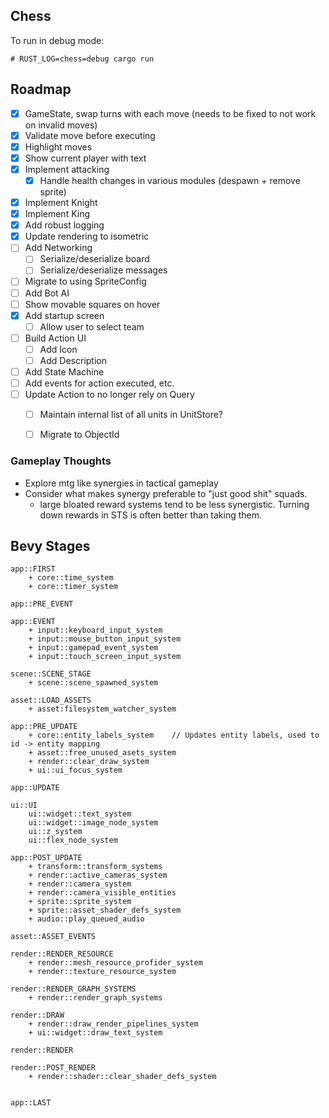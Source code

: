 ## Chess

To run in debug mode:
```
# RUST_LOG=chess=debug cargo run
```

## Roadmap

- [x] GameState, swap turns with each move (needs to be fixed to not work on invalid moves)
- [x] Validate move before executing
- [x] Highlight moves
- [x] Show current player with text
- [x] Implement attacking
    - [x] Handle health changes in various modules (despawn + remove sprite)
- [x] Implement Knight
- [x] Implement King
- [x] Add robust logging
- [x] Update rendering to isometric
- [ ] Add Networking
    - [ ] Serialize/deserialize board
    - [ ] Serialize/deserialize messages 
- [ ] Migrate to using SpriteConfig
- [ ] Add Bot AI
- [ ] Show movable squares on hover
- [x] Add startup screen
    - [ ] Allow user to select team
- [ ] Build Action UI
    - [ ] Add Icon
    - [ ] Add Description
- [ ] Add State Machine
- [ ] Add events for action executed, etc.
- [ ] Update Action to no longer rely on Query
    - [ ] Maintain internal list of all units in UnitStore?
    - [ ] Migrate to ObjectId


### Gameplay Thoughts

- Explore mtg like synergies in tactical gameplay
- Consider what makes synergy preferable to "just good shit" squads.
    - large bloated reward systems tend to be less synergistic. Turning down rewards in STS
      is often better than taking them.

    
## Bevy Stages

```
app::FIRST
    + core::time_system
    + core::timer_system

app::PRE_EVENT

app::EVENT
    + input::keyboard_input_system
    + input::mouse_button_input_system
    + input::gamepad_event_system
    + input::touch_screen_input_system

scene::SCENE_STAGE
    + scene::scene_spawned_system

asset::LOAD_ASSETS
    + asset:filesystem_watcher_system

app::PRE_UPDATE
    + core::entity_labels_system    // Updates entity labels, used to id -> entity mapping
    + asset::free_unused_asets_system
    + render::clear_draw_system
    + ui::ui_focus_system

app::UPDATE

ui::UI
    ui::widget::text_system
    ui::widget::image_node_system
    ui::z_system
    ui::flex_node_system

app::POST_UPDATE
    + transform::transform_systems
    + render::active_cameras_system
    + render::camera_system
    + render::camera_visible_entities
    + sprite::sprite_system
    + sprite::asset_shader_defs_system
    + audio::play_queued_audio

asset::ASSET_EVENTS

render::RENDER_RESOURCE
    + render::mesh_resource_profider_system
    + render::texture_resource_system

render::RENDER_GRAPH_SYSTEMS
    + render::render_graph_systems

render::DRAW
    + render::draw_render_pipelines_system
    + ui::widget::draw_text_system

render::RENDER

render::POST_RENDER
    + render::shader::clear_shader_defs_system


app::LAST
```